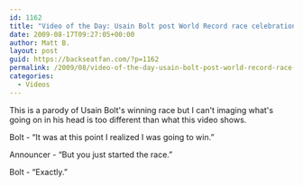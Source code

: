 ```yaml
---
id: 1162
title: "Video of the Day: Usain Bolt post World Record race celebration"
date: 2009-08-17T09:27:05+00:00
author: Matt B.
layout: post
guid: https://backseatfan.com/?p=1162
permalink: /2009/08/video-of-the-day-usain-bolt-post-world-record-race-celebration/
categories:
  - Videos
---
```


<div class="entry">
  <p>
    This is a parody of Usain Bolt's winning race but I can't imaging what's going on in his head is too different than what this video shows.
  </p>

  <p>
    Bolt - &#8220;It was at this point I realized I was going to win.&#8221;
  </p>

  <p>
    Announcer - &#8220;But you just started the race.&#8221;
  </p>

  <p>
    Bolt - &#8220;Exactly.&#8221;
  </p>

  <p>
  </p>
</div>
